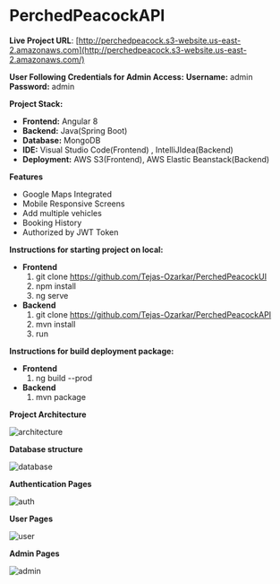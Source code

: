 # PerchedPeacockAPI  

**Live Project URL**: 
 [http://perchedpeacock.s3-website.us-east-2.amazonaws.com](http://perchedpeacock.s3-website.us-east-2.amazonaws.com/)

 **User Following Credentials for Admin Access:**
    **Username:** admin
    **Password:** admin

**Project Stack:**
- **Frontend:** Angular 8
- **Backend:** Java(Spring Boot)
- **Database:** MongoDB
- **IDE:** Visual Studio Code(Frontend) , IntelliJIdea(Backend)
- **Deployment:** AWS S3(Frontend), AWS Elastic Beanstack(Backend)


**Features**
- Google Maps Integrated
- Mobile Responsive Screens
- Add multiple vehicles
- Booking History
- Authorized by JWT Token



**Instructions for starting project on local:**
- **Frontend**
    1. git clone https://github.com/Tejas-Ozarkar/PerchedPeacockUI
    2. npm install
    3. ng serve
- **Backend**
    1. git clone https://github.com/Tejas-Ozarkar/PerchedPeacockAPI
    2. mvn install
    3. run

**Instructions for build deployment package:**
- **Frontend**
    1. ng build --prod
- **Backend**
    1. mvn package


**Project Architecture**

![architecture](http://perchedpeacock.s3-website.us-east-2.amazonaws.com/images/architecture.png)


**Database structure**

![database](http://perchedpeacock.s3-website.us-east-2.amazonaws.com/images/database-structure.png)


**Authentication Pages**

![auth](http://perchedpeacock.s3-website.us-east-2.amazonaws.com/images/auth.png)


**User Pages**

![user](http://perchedpeacock.s3-website.us-east-2.amazonaws.com/images/user.png)


**Admin Pages**

![admin](http://perchedpeacock.s3-website.us-east-2.amazonaws.com/images/admin-pages.png)


